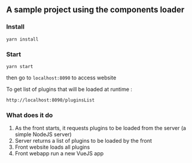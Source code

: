 ## A sample project using the components loader

### Install
```yarn install```

### Start
```yarn start```

then go to ```localhost:8090``` to access website

To get list of plugins that will be loaded at runtime :

 ```http://localhost:8090/pluginsList```

### What does it do
 1. As the front starts, it requests plugins to be loaded from the server (a simple NodeJS server)
 1. Server returns a list of plugins to be loaded by the front
 1. Front website loads all plugins
 1. Front webapp run a new VueJS app
 
 

